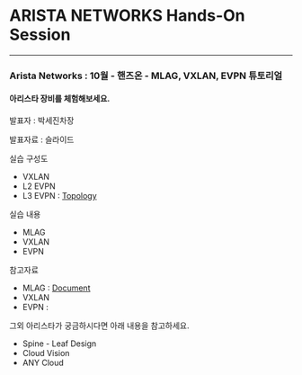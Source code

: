 # ARISTA NETWORKS Hands-On Session

-------------
### Arista Networks : 10월 - 핸즈온 - MLAG, VXLAN, EVPN 튜토리얼

#### 아리스타 장비를 체험해보세요.

발표자 : 박세진차장

발표자료 : 슬라이드

실습 구성도
* VXLAN
* L2 EVPN
* L3 EVPN : [Topology](https://github.com/mgsang/19handson/blob/master/Topology/Hands-on_EVPN(L3).png)

실습 내용
* MLAG
* VXLAN
* EVPN

참고자료
* MLAG : [Document](https://www.google.com)
* VXLAN
* EVPN : 



그외 아리스타가 궁금하시다면 아래 내용을 참고하세요.
* Spine - Leaf Design
* Cloud Vision
* ANY Cloud
